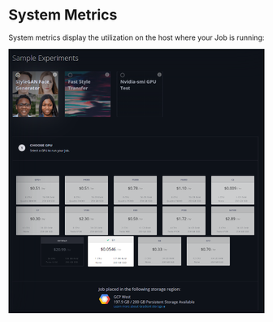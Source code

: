 # System Metrics

System metrics display the utilization on the host where your Job is running:

![](../../../.gitbook/assets/image%20%2842%29%20%282%29%20%282%29%20%282%29%20%282%29%20%282%29%20%282%29%20%282%29%20%282%29%20%282%29.png)

